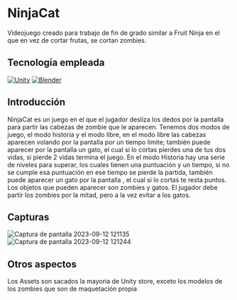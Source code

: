 # NinjaCat
Videojuego creado para trabajo de fin de grado similar a Fruit Ninja en el que en vez de cortar frutas, se cortan zombies.

## Tecnología empleada
[![Unity](https://img.shields.io/badge/Unity-2020.3-purple?longCache=true&style=popout-square)]()
[![Blender](https://img.shields.io/badge/Blender-3.6-blue.svg?longCache=true&style=popout-square)]()



## Introducción
NinjaCat es un juego en el que el jugador desliza los dedos por la pantalla para partir las cabezas de
zombie que le aparecen. Tenemos dos modos de juego, el modo historia y el modo libre, en el modo
libre las cabezas aparecen volando por la pantalla por un tiempo límite; también puede aparecer por
la pantalla un gato, el cual si lo cortas pierdes una de tus dos vidas, si pierde 2 vidas termina el
juego.
En el modo Historia hay una serie de niveles para superar, los cuales tienen una puntuación y un
tiempo, si no se cumple esa puntuación en ese tiempo se pierde la partida, también puede aparecer
un gato por la pantalla , el cual si lo cortas te resta puntos.
Los objetos que pueden aparecer son zombies y gatos. El jugador debe partir los zombies por la
mitad, pero a la vez evitar a los gatos.

## Capturas
![Captura de pantalla 2023-09-12 121135](https://github.com/Mangoklwl/NinjaCat/assets/97664124/c2649351-171b-45bf-92c3-ac95f78d16ae)
![Captura de pantalla 2023-09-12 121244](https://github.com/Mangoklwl/NinjaCat/assets/97664124/e70e8a5f-a122-4676-aaf0-ac7fff9266f0)


## Otros aspectos
Los Assets son sacados la mayoria de Unity store, exceto los modelos de los zombies que son de maquetación propia

